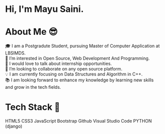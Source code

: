 <h1>Hi, I'm Mayu Saini.<h1>

<h1>
About Me 😎
</h1>
🎓 I am a Postgradute Student, pursuing Master of Computer Application at LBSIMDS.<br>
👀 I’m interested in Open Source, Web Development And Programming.<br>
💬 I would love to talk about internship opportunities.<br>
💞️ I’m looking to collaborate on any open source platform.<br>
💡 I am currently focusing on Data Structures and Algorithm in C++.<br>
📚 I am looking forward to enhance my knowledge by learning new skills and grow in the tech fields.<br>
<h1>
Tech Stack 🥞
  </h1>
HTML5 CSS3 JavaScript Bootstrap Github Visual Studio Code PYTHON (django)  



